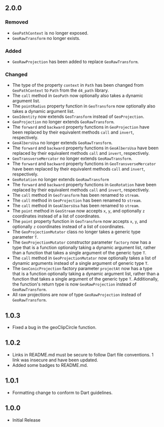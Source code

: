 ## 2.0.0

### Removed

- `GeoPathContext` is no longer exposed.
- `GeoRawTransform` no longer exists.

### Added

- `GeoRawProjection` has been added to replace `GeoRawTransform`.

### Changed

- The type of the property `context` in `Path` has been changed from `GeoPathContext` to `Path` from the `d4_path` library.
- The `call` method in `GeoPath` now optionally also takes a dynamic argument list.
- The `pointRadius` property function in `GeoTransform` now optionally also takes a dynamic argument list.
- `GeoIdentity` now extends `GeoTransform` instead of `GeoProjection`.
- `GeoProjection` no longer extends `GeoRawTransform`.
- The `forward` and `backward` property functions in `GeoProjection` have been replaced by their equivalent methods `call` and `invert`, respectively.
- `GeoAlbersUsa` no longer extends `GeoRawTransform`.
- The `forward` and `backward` property functions in `GeoAlbersUsa` have been replaced by their equivalent methods `call` and `invert`, respectively.
- `GeoTransverseMercator` no longer extends `GeoRawTransform`.
- The `forward` and `backward` property functions in `GeoTransverseMercator` have been replaced by their equivalent methods `call` and `invert`, respectively.
- `GeoRotation` no longer extends `GeoRawTransform`
- The `forward` and `backward` property functions in `GeoRotation` have been replaced by their equivalent methods `call` and `invert`, respectively.
- The `call` method in `GeoTransform` has been renamed to `stream`.
- The `call` method in `GeoProjection` has been renamed to `stream`.
- The `call` method in `GeoAlbersUsa` has been renamed to `stream`.
- The `point` method in `GeoStream` now accepts `x`, `y`, and optionally `z` coordinates instead of a list of coordinates.
- The `point` property function in `GeoTransform` now accepts `x`, `y`, and optionally `z` coordinates instead of a list of coordinates.
- The `GeoProjectionMutator` class no longer takes a generic type parameter `T`.
- The `GeoProjectionMutator` constructor parameter `factory` now has a type that is a function optionally taking a dynamic argument list, rather than a function that takes a single argument of the generic type `T`.
- The `call` method in `GeoProjectionMutator` now optionally takes a list of dynamic arguments instead of a single argument of generic type `T`.
- The `GeoConicProjection` factory parameter `projectAt` now has a type that is a function optionally taking a dynamic argument list, rather than a function that takes a single argument of the generic type `T`. Additionally, the function's return type is now `GeoRawProjection` instead of `GeoRawTransform`.
- All raw projections are now of type `GeoRawProjection` instead of `GeoRawTransform`.

## 1.0.3

- Fixed a bug in the geoClipCircle function.

## 1.0.2

- Links in README.md must be secure to follow Dart file conventions. 1 link was insecure and have been updated.
- Added some badges to README.md.

## 1.0.1

- Formatting change to conform to Dart guidelines.

## 1.0.0

- Initial Release
